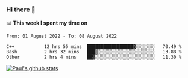### Hi there 👋

📊 **This week I spent my time on**
<!--START_SECTION:waka-->

```text
From: 01 August 2022 - To: 08 August 2022

C++           12 hrs 55 mins  █████████████████▓░░░░░░░   70.49 %
Bash          2 hrs 32 mins   ███▒░░░░░░░░░░░░░░░░░░░░░   13.88 %
Other         2 hrs 4 mins    ██▓░░░░░░░░░░░░░░░░░░░░░░   11.30 %
```

<!--END_SECTION:waka-->


[![Paul's github stats](https://github-readme-stats.vercel.app/api?username=mickeyouyou&theme=dracula&show_icons=true)](https://github.com/anuraghazra/github-readme-stats)
